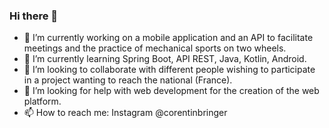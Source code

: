 ### Hi there 👋

<!--
**c-bringer/c-bringer** is a ✨ _special_ ✨ repository because its `README.md` (this file) appears on your GitHub profile.

Here are some ideas to get you started:

- 🔭 I’m currently working on ...
- 🌱 I’m currently learning ...
- 👯 I’m looking to collaborate on ...
- 🤔 I’m looking for help with ...
- 💬 Ask me about ...
- 📫 How to reach me: ...
- 😄 Pronouns: ...
- ⚡ Fun fact: ...
-->

- 🔭 I’m currently working on a mobile application and an API to facilitate meetings and the practice of mechanical sports on two wheels.
- 🌱 I’m currently learning Spring Boot, API REST, Java, Kotlin, Android.
- 👯 I’m looking to collaborate with different people wishing to participate in a project wanting to reach the national (France).
- 🤔 I’m looking for help with web development for the creation of the web platform.
- 📫 How to reach me: Instagram @corentinbringer

